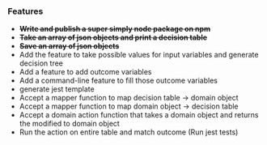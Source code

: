 ### Features

- ~~**Write and publish a super simply node package on npm**~~
- **~~Take an array of json objects and print a decision table~~**
- **~~Save an array of json objects~~**
- Add the feature to take possible values for input variables and generate decision tree
- Add a feature to add outcome variables
- Add a command-line feature to fill those outcome variables
- generate jest template
- Accept a mapper function to map decision table -> domain object
- Accept a mapper function to map domain object -> decision table
- Accept a domain action function that takes a domain object and returns the modified to domain object
- Run the action on entire table and match outcome (Run jest tests)


